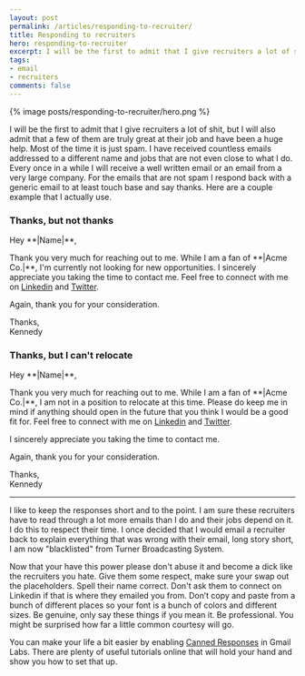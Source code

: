 ```yaml
---
layout: post
permalink: /articles/responding-to-recruiter/
title: Responding to recruiters
hero: responding-to-recruiter
excerpt: I will be the first to admit that I give recruiters a lot of shit, but I will also admit that a few of them are truly great at their job and have been a huge help.
tags:
- email
- recruiters
comments: false
---
```


<div class="hero">{% image posts/responding-to-recruiter/hero.png %}</div>

<p>I will be the first to admit that I give recruiters a lot of shit, but I will also admit that a few of them are truly great at their job and have been a huge help. Most of the time it is just spam. I have received countless emails addressed to a different name and jobs that are not even close to what I do. Every once in a while I will receive a well written email or an email from a very large company. For the emails that are not spam I respond back with a generic email to at least touch base and say thanks. Here are a couple example that I actually use.</p>

<h3>Thanks, but not thanks</h3>

<p>Hey **|Name|**,</p>

<p>Thank you very much for reaching out to me. While I am a fan of **|Acme Co.|**, I'm currently not looking for new opportunities. I sincerely appreciate you taking the time to contact me. Feel free to connect with me on <a href="http://www.linkedin.com/in/kennedysgarage">Linkedin</a> and <a href="https://twitter.com/kennedysgarage">Twitter</a>.</p>

<p>Again, thank you for your consideration.</p>

<p>Thanks,<br/>
Kennedy</p>

<h3>Thanks, but I can't relocate</h3>

<p>Hey **|Name|**,</p>

<p>Thank you very much for reaching out to me. While I am a fan of **|Acme Co.|**, I am not in a position to relocate at this time. Please do keep me in mind if anything should open in the future that you think I would be a good fit for. Feel free to connect with me on <a href="http://www.linkedin.com/in/kennedysgarage">Linkedin</a> and <a href="https://twitter.com/kennedysgarage">Twitter</a>.</p>

<p>I sincerely appreciate you taking the time to contact me.</p>

<p>Again, thank you for your consideration.</p>

<p>Thanks,<br/>
Kennedy</p>

<hr/>

<p>I like to keep the responses short and to the point. I am sure these recruiters have to read through a lot more emails than I do and their jobs depend on it. I do this to respect their time. I once decided that I would email a recruiter back to explain everything that was wrong with their email, long story short, I am now "blacklisted" from Turner Broadcasting System.</p>

<p>Now that your have this power please don't abuse it and become a dick like the recruiters you hate. Give them some respect, make sure your swap out the placeholders. Spell their name correct. Don't ask them to connect on Linkedin if that is where they emailed you from. Don’t copy and paste from a bunch of different places so your font is a bunch of colors and different sizes. Be genuine, only say these things if you mean it. Be professional. You might be surprised how far a little common courtesy will go.</p>

<p>You can make your life a bit easier by enabling <a href="http://gmailblog.blogspot.com/2008/10/new-in-labs-canned-responses.html">Canned Responses</a> in Gmail Labs. There are plenty of useful tutorials online that will hold your hand and show you how to set that up.</p>
